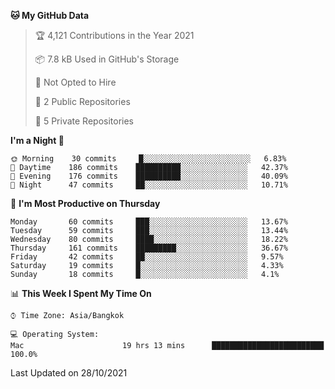 <!--START_SECTION:waka-->
**🐱 My GitHub Data** 

> 🏆 4,121 Contributions in the Year 2021
 > 
> 📦 7.8 kB Used in GitHub's Storage 
 > 
> 🚫 Not Opted to Hire
 > 
> 📜 2 Public Repositories 
 > 
> 🔑 5 Private Repositories  
 > 
**I'm a Night 🦉** 

```text
🌞 Morning    30 commits     █░░░░░░░░░░░░░░░░░░░░░░░░   6.83% 
🌆 Daytime    186 commits    ██████████░░░░░░░░░░░░░░░   42.37% 
🌃 Evening    176 commits    ██████████░░░░░░░░░░░░░░░   40.09% 
🌙 Night      47 commits     ██░░░░░░░░░░░░░░░░░░░░░░░   10.71%

```
📅 **I'm Most Productive on Thursday** 

```text
Monday       60 commits     ███░░░░░░░░░░░░░░░░░░░░░░   13.67% 
Tuesday      59 commits     ███░░░░░░░░░░░░░░░░░░░░░░   13.44% 
Wednesday    80 commits     ████░░░░░░░░░░░░░░░░░░░░░   18.22% 
Thursday     161 commits    █████████░░░░░░░░░░░░░░░░   36.67% 
Friday       42 commits     ██░░░░░░░░░░░░░░░░░░░░░░░   9.57% 
Saturday     19 commits     █░░░░░░░░░░░░░░░░░░░░░░░░   4.33% 
Sunday       18 commits     █░░░░░░░░░░░░░░░░░░░░░░░░   4.1%

```


📊 **This Week I Spent My Time On** 

```text
⌚︎ Time Zone: Asia/Bangkok

💻 Operating System: 
Mac                      19 hrs 13 mins      █████████████████████████   100.0%

```


 Last Updated on 28/10/2021
<!--END_SECTION:waka-->